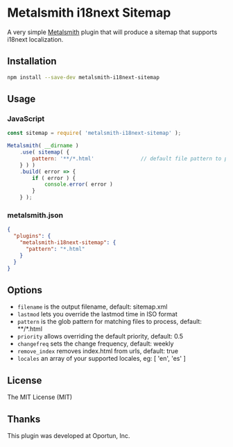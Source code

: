 # Metalsmith i18next Sitemap

A very simple [Metalsmith](http://metalsmith.io) plugin that will produce a sitemap that supports i18next localization.

## Installation

```bash
npm install --save-dev metalsmith-i18next-sitemap
```

## Usage

### JavaScript

```js
const sitemap = require( 'metalsmith-i18next-sitemap' );

Metalsmith( __dirname )
    .use( sitemap( {
        pattern: '**/*.html'               // default file pattern to process for include directives
    } ) )
    .build( error => {
        if ( error ) {
            console.error( error )
        }
    } );
```

### metalsmith.json

```json
{
  "plugins": {
    "metalsmith-i18next-sitemap": {
      "pattern": "*.html"
    }
  }
}
```

## Options

 - `filename` is the output filename, default: sitemap.xml
 - `lastmod` lets you override the lastmod time in ISO format
 - `pattern` is the glob pattern for matching files to process, default: **/*.html
 - `priority` allows overriding the default priority, default: 0.5
 - `changefreq` sets the change frequency, default: weekly
 - `remove_index` removes index.html from urls, default: true
 - `locales` an array of your supported locales, eg: [ 'en', 'es' ]

## License

The MIT License (MIT)

## Thanks

This plugin was developed at Oportun, Inc.